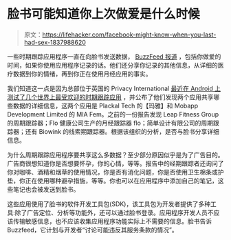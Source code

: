 # 脸书可能知道你上次做爱是什么时候

> 原文：<https://lifehacker.com/facebook-might-know-when-you-last-had-sex-1837988620>

一些时期跟踪应用程序一直在向脸书发送数据， [BuzzFeed 报道](https://www.buzzfeednews.com/article/meghara/period-tracker-apps-facebook-maya-mia-fem) ，包括你做爱的时间，如果你使用应用程序记录的话。他们还分享你记录的其他信息，从详细的医疗数据到你的情绪，再到你正在使用月经应用的事实。



我们知道这一点是因为总部位于英国的 Privacy International [最近在 Android 上测试了几个世界上最受欢迎的时期跟踪应用](https://www.privacyinternational.org/long-read/3196/no-bodys-business-mine-how-menstruations-apps-are-sharing-your-data) ，并公布了他们发现两个应用共享哪些数据的详细信息，这两个应用是 Plackal Tech 的【玛雅】和 Mobapp Development Limited 的 MIA Fem。之前的一份报告发现 Leap Fitness Group 的周期跟踪器；Flo 健康公司生产的月经跟踪器 flo；简单设计有限公司的周期跟踪器；还有 Biowink 的线索期跟踪器。根据该组织的分析，是否与脸书分享详细信息。

为什么周期跟踪应用程序要共享这么多数据？至少部分原因似乎是为了广告目的。广告商很想知道你是否想要怀孕，你的心情，等等。报告中的经期跟踪者还询问了你对咖啡、酒精和烟草的使用情况，你是否有消化问题，你是否使用卫生棉条或护垫，你正在使用哪种避孕措施，等等。你也可以在应用程序中添加自己的笔记，这些笔记也会被发送到脸书。

这些应用使用了脸书的软件开发工具包(SDK)，该工具包为开发者提供了多种工具:除了广告定位、分析等功能外，还可以通过脸书登录。应用程序开发人员不应该传输敏感信息，也不应该收集应用程序功能实际上不需要的信息。脸书告诉 Buzzfeed，它计划与开发者“讨论可能违反其服务条款的情况”。